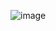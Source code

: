 ![image](https://user-images.githubusercontent.com/66229744/236954909-9d687c0b-f72c-443f-bb76-46183f762009.png)
